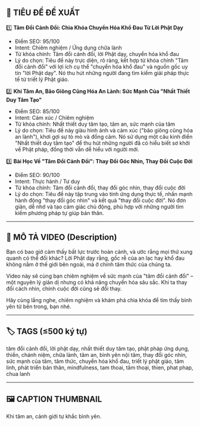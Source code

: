 ## 🎯 TIÊU ĐỀ ĐỀ XUẤT

1️⃣ **Tâm Đổi Cảnh Đổi: Chìa Khóa Chuyển Hóa Khổ Đau Từ Lời Phật Dạy**
- Điểm SEO: 95/100
- Intent: Chiêm nghiệm / Ứng dụng chữa lành
- Từ khóa chính: Tâm đổi cảnh đổi, lời Phật dạy, chuyển hóa khổ đau
- Lý do chọn: Tiêu đề này trực diện, rõ ràng, kết hợp từ khóa chính "Tâm đổi cảnh đổi" với lợi ích cụ thể "chuyển hóa khổ đau" và nguồn gốc uy tín "lời Phật dạy". Nó thu hút những người đang tìm kiếm giải pháp thực tế từ triết lý Phật giáo.

2️⃣ **Khi Tâm An, Bão Giông Cũng Hóa An Lành: Sức Mạnh Của "Nhất Thiết Duy Tâm Tạo"**
- Điểm SEO: 85/100
- Intent: Cảm xúc / Chiêm nghiệm
- Từ khóa chính: Nhất thiết duy tâm tạo, tâm an, sức mạnh của tâm
- Lý do chọn: Tiêu đề này giàu hình ảnh và cảm xúc ("bão giông cũng hóa an lành"), khơi gợi sự tò mò và đồng cảm. Nó sử dụng một câu kinh điển "Nhất thiết duy tâm tạo" để thu hút những người đã có hiểu biết sơ khởi về Phật pháp, đồng thời vẫn dễ hiểu với người mới.

3️⃣ **Bài Học Về "Tâm Đổi Cảnh Đổi": Thay Đổi Góc Nhìn, Thay Đổi Cuộc Đời**
- Điểm SEO: 90/100
- Intent: Thực hành / Tư duy
- Từ khóa chính: Tâm đổi cảnh đổi, thay đổi góc nhìn, thay đổi cuộc đời
- Lý do chọn: Tiêu đề này tập trung vào tính ứng dụng thực tế, nhấn mạnh hành động "thay đổi góc nhìn" và kết quả "thay đổi cuộc đời". Nó đơn giản, dễ nhớ và tạo cảm giác chủ động, phù hợp với những người tìm kiếm phương pháp tự giúp bản thân.

---

## 📜 MÔ TẢ VIDEO (Description)

Bạn có bao giờ cảm thấy bất lực trước hoàn cảnh, và ước rằng mọi thứ xung quanh có thể đổi khác? Lời Phật dạy rằng, gốc rễ của an lạc hay khổ đau không nằm ở thế giới bên ngoài, mà ở chính tâm thức của chúng ta.

Video này sẽ cùng bạn chiêm nghiệm về sức mạnh của "tâm đổi cảnh đổi" – một nguyên lý giản dị nhưng có khả năng chuyển hóa sâu sắc. Khi ta thay đổi cách nhìn, chính cuộc đời cũng sẽ đổi thay.

Hãy cùng lắng nghe, chiêm nghiệm và khám phá chìa khóa để tìm thấy bình yên từ bên trong, bạn nhé.

---

## 🏷️ TAGS (≤500 ký tự)

tâm đổi cảnh đổi, lời phật dạy, nhất thiết duy tâm tạo, phật pháp ứng dụng, thiền, chánh niệm, chữa lành, tâm an, bình yên nội tâm, thay đổi góc nhìn, sức mạnh của tâm, tâm thức, chuyển hóa khổ đau, triết lý phật giáo, tâm linh, phát triển bản thân, mindfulness, tam thoai, tâm thoại, thien, phat phap, chua lanh

---

## 🖼️ CAPTION THUMBNAIL

Khi tâm an, cảnh giới tự khắc bình yên.
